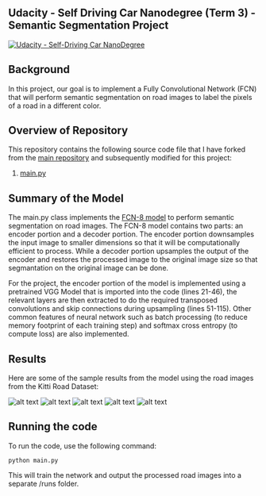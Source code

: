 ## Udacity - Self Driving Car Nanodegree (Term 3) - Semantic Segmentation Project
[![Udacity - Self-Driving Car NanoDegree](https://s3.amazonaws.com/udacity-sdc/github/shield-carnd.svg)](http://www.udacity.com/drive)

Background
---
In this project, our goal is to implement a Fully Convolutional Network (FCN) that will perform semantic segmentation on road images to label the pixels of a road in a different color.

Overview of Repository
---
This repository contains the following source code file that I have forked from the [main repository](https://github.com/udacity/CarND-Semantic-Segmentation) and subsequently modified for this project:

1.  [main.py](https://github.com/MartinKan/CarND-Semantic-Segmentation/blob/master/src/main.py)

Summary of the Model
---
The main.py class implements the [FCN-8 model](https://people.eecs.berkeley.edu/~jonlong/long_shelhamer_fcn.pdf) to perform semantic segmentation on road images.  The FCN-8 model contains two parts: an encoder portion and a decoder portion.  The encoder portion downsamples the input image to smaller dimensions so that it will be computationally efficient to process. While a decoder portion upsamples the output of the encoder and restores the processed image to the original image size so that segmantation on the original image can be done.  

For the project, the encoder portion of the model is implemented using a pretrained VGG Model that is imported into the code (lines 21-46), the relevant layers are then extracted to do the required transposed convolutions and skip connections during upsampling (lines 51-115).  Other common features of neural network such as batch processing (to reduce memory footprint of each training step) and softmax cross entropy (to compute loss) are also implemented.

Results
---
Here are some of the sample results from the model using the road images from the Kitti Road Dataset:

![alt text](https://github.com/MartinKan/CarND-Semantic-Segmentation/blob/master/src/results/um_000002.png)
![alt text](https://github.com/MartinKan/CarND-Semantic-Segmentation/blob/master/src/results/um_000063.png)
![alt text](https://github.com/MartinKan/CarND-Semantic-Segmentation/blob/master/src/results/um_000069.png)
![alt text](https://github.com/MartinKan/CarND-Semantic-Segmentation/blob/master/src/results/um_000083.png)
![alt text](https://github.com/MartinKan/CarND-Semantic-Segmentation/blob/master/src/results/um_000091.png)

Running the code
---

To run the code, use the following command:

	python main.py

This will train the network and output the processed road images into a separate /runs folder.